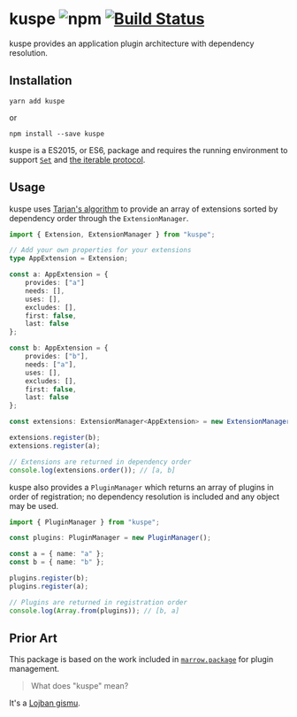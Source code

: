 # kuspe ![npm](https://img.shields.io/npm/v/kuspe.svg?style=flat-square) [![Build Status](https://travis-ci.org/buosseph/kuspe.svg?branch=develop)](https://travis-ci.org/buosseph/kuspe)

kuspe provides an application plugin architecture with dependency resolution.

## Installation

`yarn add kuspe`

or 

`npm install --save kuspe`

kuspe is a ES2015, or ES6, package and requires the running environment to support [`Set`](https://developer.mozilla.org/en-US/docs/Web/JavaScript/Reference/Global_Objects/Set) and [the iterable protocol](https://developer.mozilla.org/en-US/docs/Web/JavaScript/Reference/Iteration_protocols#The_iterable_protocol).

## Usage

kuspe uses [Tarjan's algorithm](https://en.wikipedia.org/wiki/Tarjan's_strongly_connected_components_algorithm) to provide an array of extensions sorted by dependency order through the `ExtensionManager`.

```ts
import { Extension, ExtensionManager } from "kuspe";

// Add your own properties for your extensions
type AppExtension = Extension;

const a: AppExtension = {
	provides: ["a"]
	needs: [],
	uses: [],
	excludes: [],
	first: false,
	last: false
};

const b: AppExtension = {
	provides: ["b"],
	needs: ["a"],
	uses: [],
	excludes: [],
	first: false,
	last: false
};

const extensions: ExtensionManager<AppExtension> = new ExtensionManager();

extensions.register(b);
extensions.register(a);

// Extensions are returned in dependency order
console.log(extensions.order()); // [a, b]
```

kuspe also provides a `PluginManager` which returns an array of plugins in order of registration; no dependency resolution is included and any object may be used.

```ts
import { PluginManager } from "kuspe";

const plugins: PluginManager = new PluginManager();

const a = { name: "a" };
const b = { name: "b" };

plugins.register(b);
plugins.register(a);

// Plugins are returned in registration order
console.log(Array.from(plugins)); // [b, a]
```

## Prior Art

This package is based on the work included in [`marrow.package`](https://github.com/marrow/package#5-managing-plugins) for plugin management.

> What does "kuspe" mean?

It's a [Lojban gismu](//vlasisku.lojban.org/kuspe).